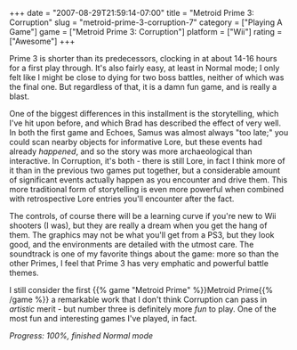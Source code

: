 +++
date = "2007-08-29T21:59:14-07:00"
title = "Metroid Prime 3: Corruption"
slug = "metroid-prime-3-corruption-7"
category = ["Playing A Game"]
game = ["Metroid Prime 3: Corruption"]
platform = ["Wii"]
rating = ["Awesome"]
+++

Prime 3 is shorter than its predecessors, clocking in at about 14-16 hours for a first play through.  It's also fairly easy, at least in Normal mode; I only felt like I might be close to dying for two boss battles, neither of which was the final one.  But regardless of that, it is a damn fun game, and is really a blast.

One of the biggest differences in this installment is the storytelling, which I've hit upon before, and which Brad has described the effect of very well.  In both the first game and Echoes, Samus was almost always "too late;" you could scan nearby objects for informative Lore, but these events had already <i>happened</i>, and so the story was more archaeological than interactive.  In Corruption, it's both - there is still Lore, in fact I think more of it than in the previous two games put together, but a considerable amount of significant events actually happen as you encounter and drive them.  This more traditional form of storytelling is even more powerful when combined with retrospective Lore entries you'll encounter after the fact.

The controls, of course there will be a learning curve if you're new to Wii shooters (I was), but they are really a dream when you get the hang of them.  The graphics may not be what you'll get from a PS3, but they look good, and the environments are detailed with the utmost care.  The soundtrack is one of my favorite things about the game: more so than the other Primes, I feel that Prime 3 has very emphatic and powerful battle themes.

I still consider the first {{% game "Metroid Prime" %}}Metroid Prime{{% /game %}} a remarkable work that I don't think Corruption can pass in <i>artistic</i> merit - but number three is definitely more <i>fun</i> to play.  One of the most fun and interesting games I've played, in fact.

<i>Progress: 100%, finished Normal mode</i>